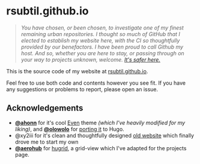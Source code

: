 # rsubtil.github.io

> *You have chosen, or been chosen, to investigate one of my finest remaining urban repositories. I thought so much of GitHub that I elected to establish my website here, with the CI so thoughtfully provided by our benefactors. I have been proud to call Github my host. And so, whether you are here to stay, or passing through on your way to projects unknown, welcome. [It's safer here.](https://www.youtube.com/watch?v=tOyNzDALz7k)*

This is the source code of my website at [rsubtil.github.io](https://rsubtil.github.io/).

Feel free to use both code and contents however you see fit. If you have any suggestions or problems to report, please open an issue.

## Acknowledgements

- **[@ahonn](https://github.com/ahonn)** for it's cool [Even](https://github.com/ahonn/hexo-theme-even) theme *(which I've heavily modified for my liking)*, and **[@olowolo](https://github.com/olOwOlo)** for [porting it](https://github.com/olOwOlo/hugo-theme-even) to Hugo.
- @xy2iii for it's clean and thoughtfully designed [old website](https://web.archive.org/web/20210831110824/https://xy2.dev/) which finally drove me to start my own
- **[@aerohub](https://github.com/aerohub)** for [hugrid](https://github.com/aerohub/hugrid), a grid-view which I've adapted for the projects page.